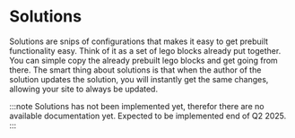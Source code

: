 # Solutions

Solutions are snips of configurations that makes it easy to get prebuilt functionality easy. Think of it as a set of lego blocks already put together. You can simple copy the already prebuilt lego blocks and get going from there. The smart thing about solutions is that when the author of the solution updates the solution, you will instantly get the same changes, allowing your site to always be updated.

:::note
Solutions has not been implemented yet, therefor there are no available documentation yet. Expected to be implemented end of Q2 2025.
:::